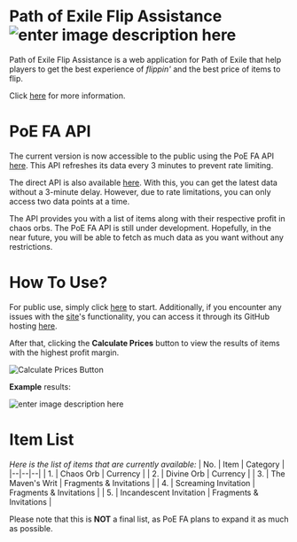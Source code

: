 # Path of Exile Flip Assistance ![enter image description here](https://i.imgur.com/5akP1Wl.png)

Path of Exile Flip Assistance is a web application for Path of Exile that help players to get the best experience of *flippin'* and the best price of items to flip.

Click [here](https://github.com/zappurenfuro/PoE-FA.github.io?tab=readme-ov-file#how-to-use) for more information.

# PoE FA API

The current version is now accessible to the public using the PoE FA API [here](https://api.poefa.xyz/calculate-prices). This API refreshes its data every 3 minutes to prevent rate limiting.

The direct API is also available [here](https://direct.api.poefa.xyz/calculate-prices). With this, you can get the latest data without a 3-minute delay. However, due to rate limitations, you can only access two data points at a time.

The API provides you with a list of items along with their respective profit in chaos orbs. The PoE FA API is still under development. Hopefully, in the near future, you will be able to fetch as much data as you want without any restrictions.

# How To Use?

For public use, simply click [here](https://poefa.xyz/) to start.
Additionally, if you encounter any issues with the [site](https://poefa.xyz/ "https://poefa.xyz/")'s functionality, you can access it through its GitHub hosting [here](https://zappurenfuro.github.io/PoE-FA.github.io/).

After that, clicking the **Calculate Prices** button to view the results of items with the highest profit margin.

![Calculate Prices Button](https://i.imgur.com/FEuShHO.png)

**Example** results:

![enter image description here](https://i.imgur.com/9Jt96hT.png)

# Item List
*Here is the list of items that are currently available:*
| No. | Item | Category |
|--|--|--|
| 1. | Chaos Orb | Currency |
| 2. | Divine Orb | Currency |
| 3. | The Maven's Writ | Fragments & Invitations |
| 4. | Screaming Invitation | Fragments & Invitations |
| 5. | Incandescent Invitation | Fragments & Invitations |

Please note that this is **NOT** a final list, as PoE FA plans to expand it as much as possible.
